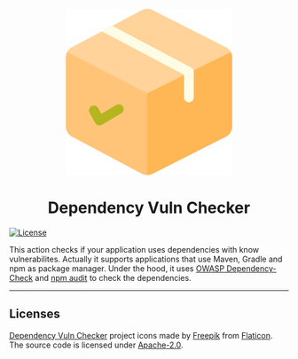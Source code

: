 <p align="center">
<a href="https://github.com/guilhermemarimzup/dependency-vuln-checker">
  <img src="./images/logo.png" width="300" />
</a>

<h1 align="center">Dependency Vuln Checker</h1>

[![License](https://img.shields.io/badge/License-Apache%202.0-blue.svg)](https://opensource.org/licenses/Apache-2.0)

This action checks if your application uses dependencies with know vulnerabilites. Actually it supports applications that use Maven, Gradle and npm as package manager. Under the hood, it uses [OWASP Dependency-Check](https://owasp.org/www-project-dependency-check/) and [npm audit](https://docs.npmjs.com/cli/v7/commands/npm-audit) to check the dependencies.

---

## Licenses

[Dependency Vuln Checker](https://github.com/guilhermemarimzup/dependency-vuln-checker) project icons made by [Freepik](https://www.flaticon.com/authors/freepik) from [Flaticon](https://www.flaticon.com/). The source code is licensed under [Apache-2.0](https://opensource.org/licenses/Apache-2.0).
